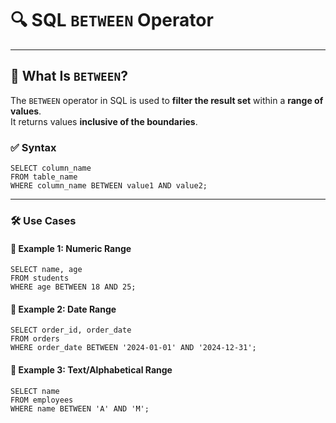 # 🔍 SQL `BETWEEN` Operator

---
## 📘 What Is `BETWEEN`?

The `BETWEEN` operator in SQL is used to **filter the result set** within a **range of values**.  
It returns values **inclusive of the boundaries**.

### ✅ Syntax

```roomsql
SELECT column_name
FROM table_name
WHERE column_name BETWEEN value1 AND value2;
```
---
### 🛠️ Use Cases
#### 🧪 Example 1: Numeric Range
```roomsql
SELECT name, age
FROM students
WHERE age BETWEEN 18 AND 25;
```
#### 🧪 Example 2: Date Range
```roomsql
SELECT order_id, order_date
FROM orders
WHERE order_date BETWEEN '2024-01-01' AND '2024-12-31';
```
#### 🧪 Example 3: Text/Alphabetical Range
```roomsql
SELECT name
FROM employees
WHERE name BETWEEN 'A' AND 'M';
```